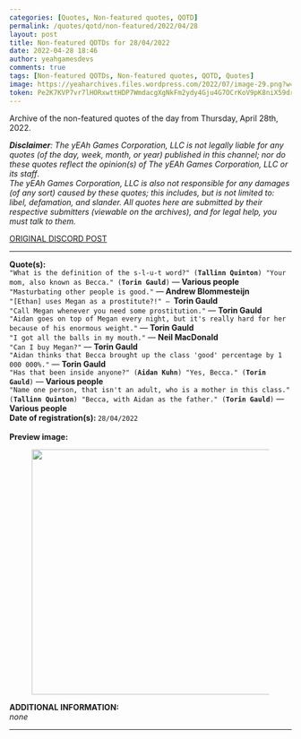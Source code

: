 ```yaml
---
categories: [Quotes, Non-featured quotes, QOTD]
permalink: /quotes/qotd/non-featured/2022/04/28
layout: post
title: Non-featured QOTDs for 28/04/2022
date: 2022-04-28 18:46
author: yeahgamesdevs
comments: true
tags: [Non-featured QOTDs, Non-featured quotes, QOTD, Quotes]
image: https://yeaharchives.files.wordpress.com/2022/07/image-29.png?w=888
token: Pe2K7KVP7vr7lHORxwttHDP7WmdacgXgNkFm2ydy4Gju4G7OCrKoV9pK8niX59drlJKMdl8MgMFbqEowQgKOGvnMQa2YDB0SDLDp308NldSnBoagjIzWPcjBWi7ONhoJJyb6yMgAGGT3
---
```

<!-- wp:paragraph -->
<p>Archive of the non-featured quotes of the day from Thursday, April 28th, 2022. </p>
<!-- /wp:paragraph -->

<!-- wp:paragraph -->
<p><em><strong>Disclaimer</strong>: The yEAh Games Corporation, LLC is not legally liable for any quotes (of the day, week, month, or year) published in this channel; nor do these quotes reflect the opinion(s) of The yEAh Games Corporation, LLC or its staff</em>.<br><em>The yEAh Games Corporation, LLC is also not responsible for any damages (of any sort) caused by these quotes; this includes, but is not limited to: libel, defamation, and slander. All quotes here are submitted by their respective submitters (viewable on the archives), and for legal help, you must talk to them.</em><br><a href="https://cdn.discordapp.com/attachments/958100064079839303/964566123628609628/unknown.png"></a></p>
<!-- /wp:paragraph -->

<!-- wp:buttons {"layout":{"type":"flex","justifyContent":"left"}} -->
<div class="wp-block-buttons"><!-- wp:button {"textColor":"vivid-cyan-blue","align":"center","style":{"border":{"radius":"18px"}},"className":"is-style-fill"} -->
<div class="wp-block-button aligncenter is-style-fill"><a class="wp-block-button__link has-vivid-cyan-blue-color has-text-color wp-element-button" href="https://discord.com/channels/887052880782176266/958100064079839303/969707109577003088" style="border-radius:18px;">ORIGINAL DISCORD POST</a></div>
<!-- /wp:button --></div>
<!-- /wp:buttons -->

<!-- wp:separator {"align":"center","className":"is-style-wide"} -->
<hr class="wp-block-separator aligncenter has-alpha-channel-opacity is-style-wide" />
<!-- /wp:separator -->

<!-- wp:paragraph -->
<p><strong>Quote(s): </strong><br><code>"What is the definition of the s-l-u-t word?" (<strong>Tallinn Quinton</strong>) "Your mom, also known as Becca." (<strong>Torin Gauld</strong>)</code> —<strong> Various people</strong><br><code>"Masturbating other people is good."</code> —<strong> Andrew Blommesteijn</strong><br><code>"[Ethan] uses Megan as a prostitute?!" — </code><strong>Torin Gauld</strong><code><br>"Call Megan whenever you need some prostitution."</code> — <strong>Torin Gauld</strong><br><code>"Aidan goes on top of Megan every night, but it's really hard for her because of his enormous weight."</code> — <strong>Torin Gauld</strong><br><code>"I got all the balls in my mouth."</code> — <strong>Neil MacDonald</strong><br><code>"Can I buy Megan?"</code> — <strong>Torin Gauld</strong><br><code>"Aidan thinks that Becca brought up the class 'good' percentage by 1 000 000%."</code> — <strong>Torin Gauld</strong><br><code>"Has that been inside anyone?" (<strong>Aidan Kuhn</strong>) "Yes, Becca." (<strong>Torin Gauld</strong>)</code> — <strong>Various people</strong><br><code>"Name one person, that isn't an adult, who is a mother in this class." (<strong>Tallinn Quinton</strong>) "Becca, with Aidan as the father." (<strong>Torin Gauld</strong>)</code> — <strong>Various people</strong><br><strong>Date of registration(s): </strong><code>28/04/2022</code> <code><br></code><br><strong>Preview image:</strong></p>
<!-- /wp:paragraph -->

<!-- wp:image {"id":802,"width":438,"height":438,"sizeSlug":"large","linkDestination":"none"} -->
<figure class="wp-block-image size-large is-resized"><img src="https://yeaharchives.files.wordpress.com/2022/07/image-29.png?w=888" alt="" class="wp-image-802" width="438" height="438" /></figure>
<!-- /wp:image -->

<!-- wp:paragraph -->
<p><strong>ADDITIONAL INFORMATION:</strong><br><em>none</em></p>
<!-- /wp:paragraph -->

<!-- wp:separator {"className":"is-style-wide"} -->
<hr class="wp-block-separator has-alpha-channel-opacity is-style-wide" />
<!-- /wp:separator -->

